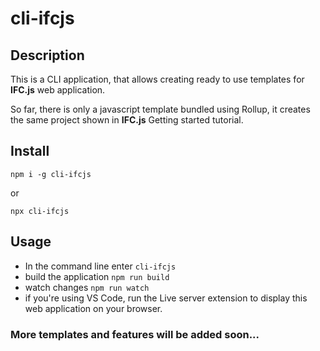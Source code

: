 # cli-ifcjs
## Description 
This is a CLI application, that allows creating ready to use templates for **IFC.js** web application.

So far, there is only a javascript template bundled using Rollup, it creates the same project shown in **IFC.js** Getting started tutorial.
## Install

`npm i -g cli-ifcjs`

or

`npx cli-ifcjs`

## Usage

- In the command line enter `cli-ifcjs`
- build the application `npm run build`
- watch changes `npm run watch`
- if you're using VS Code, run the Live server extension to display this web application on your browser. 

### More templates and features will be added soon...

